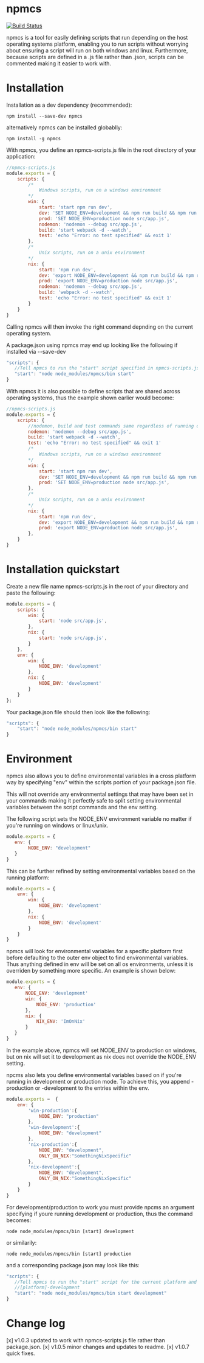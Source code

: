 # npmcs

[![Build Status](https://travis-ci.org/outofthisworld/npmcs.svg?branch=master)](https://travis-ci.org/outofthisworld/npmcs)

npmcs is a tool for easily defining scripts that run depending on the host operating systems platform,
enabling you to run scripts without worrying about ensuring a script will run on both windows and linux. 
Furthermore, because scripts are defined in a .js file rather than .json, scripts can be commented
making it easier to work with.

# Installation

Installation as a dev dependency (recommended):

`npm install --save-dev npmcs`

alternatively npmcs can be installed globablly:

`npm install -g npmcs`


With npmcs, you define an npmcs-scripts.js file in the root directory of your application:
```javascript
//npmcs-scripts.js
module.exports = {
	scripts: {
		/*
            Windows scripts, run on a windows environment
        */
		win: {
			start: 'start npm run dev',
			dev: 'SET NODE_ENV=development && npm run build && npm run nodemon',
			prod: 'SET NODE_ENV=production node src/app.js',
			nodemon: 'nodemon --debug src/app.js',
			build: 'start webpack -d --watch',
			test: 'echo "Error: no test specified" && exit 1'
		},
		/*
            Unix scripts, run on a unix environment
        */
		nix: {
			start: 'npm run dev',
			dev: 'export NODE_ENV=development && npm run build && npm run nodemon',
			prod: 'export NODE_ENV=production node src/app.js',
			nodemon: 'nodemon --debug src/app.js',
			build: 'webpack -d --watch',
			test: 'echo "Error: no test specified" && exit 1'
		}
	}
}
 ``` 

 Calling npmcs will then invoke the right command depnding on the current operating system. 
 
A package.json using npmcs may end up looking like the following if installed via --save-dev
 ```javascript
"scripts": {
    //Tell npmcs to run the "start" script specified in npmcs-scripts.js
    "start": "node node_modules/npmcs/bin start"
}
```

With npmcs it is also possible to define scripts that are shared across operating systems,
thus the example shown earlier would become:

```javascript
//npmcs-scripts.js
module.exports = {
	scripts: {
		//nodemon, build and test commands same regardless of running on windows/linux (remove duplication)
		nodemon: 'nodemon --debug src/app.js',
		build: 'start webpack -d --watch',
		test: 'echo "Error: no test specified" && exit 1'
		/*
            Windows scripts, run on a windows environment
        */
		win: {
			start: 'start npm run dev',
			dev: 'SET NODE_ENV=development && npm run build && npm run nodemon',
			prod: 'SET NODE_ENV=production node src/app.js',
		},
		/*
            Unix scripts, run on a unix environment
        */
		nix: {
			start: 'npm run dev',
			dev: 'export NODE_ENV=development && npm run build && npm run nodemon',
			prod: 'export NODE_ENV=production node src/app.js',
		},
	}
}
 ``` 

# Installation quickstart

Create a new file name npmcs-scripts.js in the root of your directory and paste the following:

```javascript
module.exports = {
	scripts: {
		win: {
			start: 'node src/app.js',
		},
		nix: {
			start: 'node src/app.js',
		}
	},
	env: {
		win: {
			NODE_ENV: 'development'
		},
		nix: {
			NODE_ENV: 'development'
		}
	}
};
```

Your package.json file should then look like the following:

```javascript
"scripts": {
    "start": "node node_modules/npmcs/bin start"
}
```


# Environment

 npmcs also allows you to define environmental variables in a cross platform way by specifying "env" within the scripts portion of your package.json file. 
 
 This will not override any environmental settings that may have been set in your commands making it perfectly safe
 to split setting environmental variables between the script commands and the env setting.

 The following script sets the NODE_ENV environment variable no matter if you're running on windows or linux/unix.
 ```javascript
module.exports = {
    env: {
         NODE_ENV: "development"
    }
}
 ``` 

 This can be further refined by setting environmental variables based on the running platform:

```javascript
module.exports = {
    env: {
		win: {
			NODE_ENV: 'development'
		},
		nix: {
			NODE_ENV: 'development'
		}
	}
}
 ``` 

 npmcs will look for environmental variables for a specific platform first before defaulting to the outer env object to find environmental variables. Thus anything defined in env will be set on all os environments, unless it is overriden by something more specific. An example is shown below:

 ```javascript
module.exports = {
    env: {
		NODE_ENV: 'development'
		win: {
		    NODE_ENV: 'production'
		},
		nix: {
		    NIX_ENV: 'ImOnNix'
		}
	}
}
 ``` 
In the example above, npmcs will set NODE_ENV to production on windows, but on nix will set it to development as nix does not override the NODE_ENV setting.


 npcms also lets you define environmental variables based on if you're running in development or production mode.
 To achieve this, you append -production or -development to the entries within the env.

```javascript
module.exports =  {
    env: {
        'win-production':{
            NODE_ENV: "production"
        },
        'win-development':{
            NODE_ENV: "development"
        },
        'nix-production':{
            NODE_ENV: "development",
            ONLY_ON_NIX:"SomethingNixSpecific"
        },
        'nix-development':{
            NODE_ENV: "development",
            ONLY_ON_NIX:"SomethingNixSpecific"
        }
    }
}
 ``` 

 For development/production to work you must provide npcms an argument specifying if youre running development or production, thus the command becomes:

 ```node node_modules/npmcs/bin [start] development```

 or similarily:

 ```node node_modules/npmcs/bin [start] production```

 and a corresponding package.json may look like this:

 ```javascript
"scripts": {
    //Tell npmcs to run the "start" script for the current platform and set environmental variables from 
    //[platform]-development
    "start": "node node_modules/npmcs/bin start development"
}
```


# Change log

[x] v1.0.3 updated to work with npmcs-scripts.js file rather than package.json.
[x] v1.0.5 minor changes and updates to readme.
[x] v1.0.7 quick fixes.